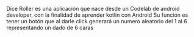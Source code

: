 Dice Roller es una aplicación que nace desde un Codelab de android developer, con la finalidad de aprender kotlin con Android
Su función es tener un botón que al darle click generará un numero aleatorio del 1 al 6 representando un dado de 6 caras
